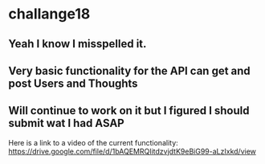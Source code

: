 # challange18

## Yeah I know I misspelled it.

## Very basic functionality for the API can get and post Users and Thoughts

## Will continue to work on it but I figured I should submit wat I had ASAP

Here is a link to a video of the current functionality: https://drive.google.com/file/d/1bAQEMRQIitdzvjdtK9eBiG99-aLzIxkd/view